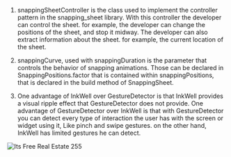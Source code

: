 1.  snappingSheetController is the class used to implement the controller pattern
    in the snapping_sheet library.
    With this controller the developer can control the sheet. for example, the developer can change
    the positions of the sheet, and stop it midway.
    The developer can also extract information about the sheet. for example,
    the current location of the sheet.

2.  snappingCurve, used with snappingDuration is the parameter that controls the behavior of
    snapping animations. Those can be declared in SnappingPositions.factor that is contained within
    snappingPositions, that is declared in the build method of SnappingSheet.

3.  One advantage of InkWell over GestureDetector is that InkWell provides a visual ripple effect
    that GestureDetector does not provide.
    One advantage of GestureDetector over InkWell is that with GestureDetector you can detect every
    type of interaction the user has with the screen or widget using it, Like pinch and swipe gestures.
    on the other hand, InkWell has limited gestures he can detect.
    
    
![Its Free Real Estate 255](https://user-images.githubusercontent.com/63237643/165128944-d93e8f6a-69dc-4e51-b3ca-b5fba7481a6d.jpg)
